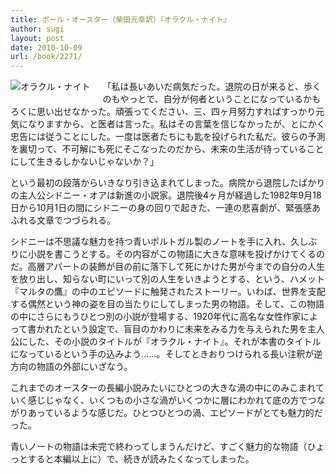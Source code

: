 ```yaml
---
title: ポール・オースター（柴田元幸訳）『オラクル・ナイト』
author: sugi
layout: post
date: 2010-10-09
url: /book/2271/
---
```

<a href="http://www.amazon.co.jp/exec/obidos/ASIN/4105217143/chezsugi-22/ref=nosim/" name="amazletlink" target="_blank"><img src="http://i0.wp.com/ecx.images-amazon.com/images/I/41OjMu8yvnL._SL160_.jpg?w=660" alt="オラクル・ナイト" class="alignleft" style="float: left; margin: 0 20px 20px 0;" data-recalc-dims="1" /></a>

「私は長いあいだ病気だった。退院の日が来ると、歩くのもやっとで、自分が何者ということになっているかもろくに思い出せなかった。頑張ってください、三、四ヶ月努力すればすっかり元気になりますから、と医者は言った。私はその言葉を信じなかったが、とにかく忠告には従うことにした。一度は医者たちにも匙を投げられた私だ。彼らの予測を裏切って、不可解にも死にそこなったのだから、未来の生活が待っていることにして生きるしかないじゃないか？」

という最初の段落からいきなり引き込まれてしまった。病院から退院したばかりの主人公シドニー・オアは新進の小説家。退院後4ヶ月が経過した1982年9月18日から10月1日の間にシドニーの身の回りで起きた、一連の悲喜劇が、緊張感あふれる文章でつづられる。

シドニーは不思議な魅力を持つ青いポルトガル製のノートを手に入れ、久しぶりに小説を書こうとする。その内容がこの物語に大きな意味を投げかけてくるのだ。高層アパートの装飾が目の前に落下して死にかけた男が今までの自分の人生を放り出し、知らない町にいって別の人生をいきようとする、という、ハメット『マルタの鷹』の中のエピソードに触発されたストーリー。いわば、世界を支配する偶然という神の姿を目の当たりにしてしまった男の物語。そして、この物語の中にさらにもうひとつ別の小説が登場する、1920年代に高名な女性作家によって書かれたという設定で、盲目のかわりに未来をみる力を与えられた男を主人公にした、その小説のタイトルが『オラクル・ナイト』。それが本書のタイトルになっているという手の込みよう......。そしてときおりつけられる長い注釈が逆方向の物語の外部にいざなう。

これまでのオースターの長編小説みたいにひとつの大きな渦の中にのみこまれていく感じじゃなく、いくつもの小さな渦がいくつかに層にわかれて底の方でつながりあっているような感じだ。ひとつひとつの渦、エピソードがとても魅力的だった。

青いノートの物語は未完で終わってしまうんだけど、すごく魅力的な物語（ひょっとすると本編以上に）で、続きが読みたくなってしまった。

